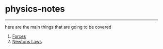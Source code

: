 # physics-notes

---

here are the main things that are going to be covered

1. [Forces](/Midterm_Notes/forces)
2. [Newtons Laws](/Midterm_Notes/newtons_laws/)
